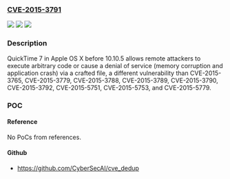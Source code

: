 ### [CVE-2015-3791](https://cve.mitre.org/cgi-bin/cvename.cgi?name=CVE-2015-3791)
![](https://img.shields.io/static/v1?label=Product&message=n%2Fa&color=blue)
![](https://img.shields.io/static/v1?label=Version&message=n%2Fa&color=blue)
![](https://img.shields.io/static/v1?label=Vulnerability&message=n%2Fa&color=brighgreen)

### Description

QuickTime 7 in Apple OS X before 10.10.5 allows remote attackers to execute arbitrary code or cause a denial of service (memory corruption and application crash) via a crafted file, a different vulnerability than CVE-2015-3765, CVE-2015-3779, CVE-2015-3788, CVE-2015-3789, CVE-2015-3790, CVE-2015-3792, CVE-2015-5751, CVE-2015-5753, and CVE-2015-5779.

### POC

#### Reference
No PoCs from references.

#### Github
- https://github.com/CyberSecAI/cve_dedup

